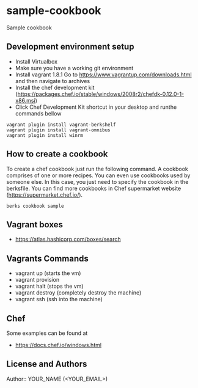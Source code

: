 # sample-cookbook

Sample cookbook


## Development environment setup

- Install Virtualbox
- Make sure you have a working git environment
- Install vagrant 1.8.1 Go to https://www.vagrantup.com/downloads.html and then navigate to archives
- Install the chef development kit (https://packages.chef.io/stable/windows/2008r2/chefdk-0.12.0-1-x86.msi)
- Click Chef Development Kit shortcut in your desktop and runthe commands bellow

```
vagrant plugin install vagrant-berkshelf
vagrant plugin install vagrant-omnibus
vagrant plugin install winrm
```

## How to create a cookbook

To create a chef cookbook just run the following command. A cookbook comprises of one or more recipes. You can even use cookbooks used by someone else. In this case, you just need to specify the cookbook in the berksfile. You can find more cookbooks in Chef supermarket website (https://supermarket.chef.io/).


```
berks cookbook sample
```

## Vagrant boxes

- https://atlas.hashicorp.com/boxes/search

## Vagrants Commands

- vagrant up (starts the vm)
- vagrant provision
- vagrant halt (stops the vm)
- vagrant destroy (completely destroy the machine)
- vagrant ssh (ssh into the machine)

## Chef

Some examples can be found at

- https://docs.chef.io/windows.html


## License and Authors

Author:: YOUR_NAME (<YOUR_EMAIL>)
